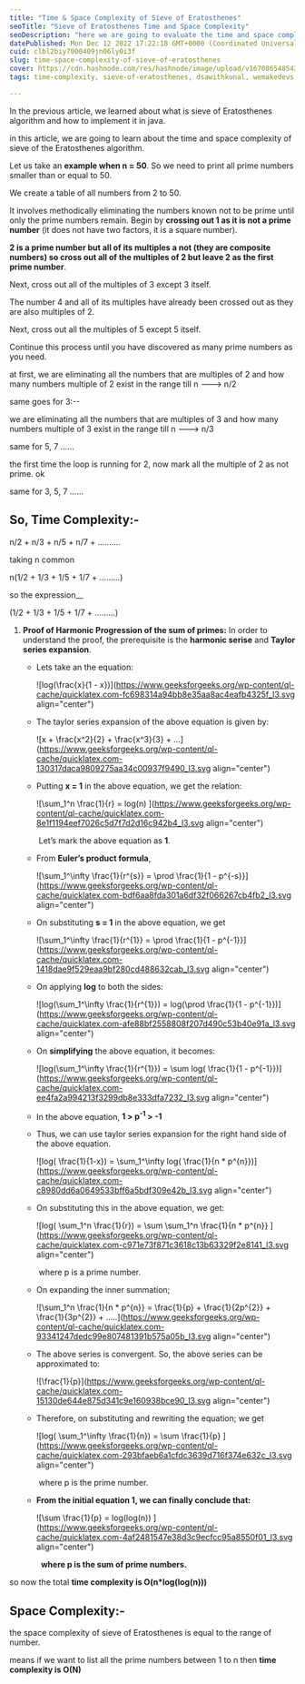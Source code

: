 ```yaml
---
title: "Time & Space Complexity of Sieve of Eratosthenes"
seoTitle: "Sieve of Eratosthenes Time and Space Complexity"
seoDescription: "here we are going to evaluate the time and space complexity of SoE. In the simplest and in-depth understanding"
datePublished: Mon Dec 12 2022 17:22:18 GMT+0000 (Coordinated Universal Time)
cuid: clbl2biy7000409jn06ly0i3f
slug: time-space-complexity-of-sieve-of-eratosthenes
cover: https://cdn.hashnode.com/res/hashnode/image/upload/v1670865485433/iAmE_WVLk.png
tags: time-complexity, sieve-of-eratosthenes, dsawithkunal, wemakedevs, eddiehub

---
```


In the previous article, we learned about what is sieve of Eratosthenes algorithm and how to implement it in java.

in this article, we are going to learn about the time and space complexity of sieve of the Eratosthenes algorithm.

Let us take an **example when n = 50**. So we need to print all prime numbers smaller than or equal to 50.

We create a table of all numbers from 2 to 50.

It involves methodically eliminating the numbers known not to be prime until only the prime numbers remain. Begin by **crossing out 1 as it is not a prime number** (it does not have two factors, it is a square number).

**2 is a prime number but all of its multiples a not (they are composite numbers) so cross out all of the multiples of 2 but leave 2 as the first prime number**.

Next, cross out all of the multiples of 3 except 3 itself.

The number 4 and all of its multiples have already been crossed out as they are also multiples of 2.

Next, cross out all the multiples of 5 except 5 itself.

Continue this process until you have discovered as many prime numbers as you need.

at first, we are eliminating all the numbers that are multiples of 2 and how many numbers multiple of 2 exist in the range till n ---&gt; n/2

same goes for 3:--

we are eliminating all the numbers that are multiples of 3 and how many numbers multiple of 3 exist in the range till n ---&gt; n/3

same for 5, 7 ......

the first time the loop is running for 2, now mark all the multiple of 2 as not prime. ok

same for 3, 5, 7 ......

## So, Time Complexity:-

n/2 + n/3 + n/5 + n/7 + ..........

taking n common

n(1/2 + 1/3 + 1/5 + 1/7 + .........)

so the expression\_\_

(1/2 + 1/3 + 1/5 + 1/7 + .........)

1.  **Proof of Harmonic Progression of the sum of primes:** In order to understand the proof, the prerequisite is the **harmonic serise** and **Taylor series expansion**.
    
    *   Lets take an the equation: 
        
        ![log(\frac{x}{1 - x})](https://www.geeksforgeeks.org/wp-content/ql-cache/quicklatex.com-fc698314a94bb8e35aa8ac4eafb4325f_l3.svg align="center")
        
    *   The taylor series expansion of the above equation is given by: 
        
        ![x + \frac{x^2}{2} + \frac{x^3}{3} + ...](https://www.geeksforgeeks.org/wp-content/ql-cache/quicklatex.com-130317daca9809275aa34c00937f9490_l3.svg align="center")
        
    *   Putting **x = 1** in the above equation, we get the relation: 
        
        ![\sum_1^n \frac{1}{r} = log(n) ](https://www.geeksforgeeks.org/wp-content/ql-cache/quicklatex.com-8e1f1194eef7026c5d7f7d2d16c942b4_l3.svg align="center")
        
         Let’s mark the above equation as **1**.
        
    *   From **Euler’s product formula**, 
        
        ![\sum_1^\infty \frac{1}{r^{s}} = \prod \frac{1}{1 - p^{-s}}](https://www.geeksforgeeks.org/wp-content/ql-cache/quicklatex.com-bdf6aa8fda301a6df32f066267cb4fb2_l3.svg align="center")
        
    *   On substituting **s = 1** in the above equation, we get 
        
        ![\sum_1^\infty \frac{1}{r^{1}} = \prod \frac{1}{1 - p^{-1}}](https://www.geeksforgeeks.org/wp-content/ql-cache/quicklatex.com-1418dae9f529eaa9bf280cd488632cab_l3.svg align="center")
        
    *   On applying **log** to both the sides: 
        
        ![log(\sum_1^\infty \frac{1}{r^{1}}) = log(\prod \frac{1}{1 - p^{-1}})](https://www.geeksforgeeks.org/wp-content/ql-cache/quicklatex.com-afe88bf2558808f207d490c53b40e91a_l3.svg align="center")
        
    *   On **simplifying** the above equation, it becomes: 
        
        ![log(\sum_1^\infty \frac{1}{r^{1}}) = \sum log( \frac{1}{1 - p^{-1}})](https://www.geeksforgeeks.org/wp-content/ql-cache/quicklatex.com-ee4fa2a994213f3299db8e333dfa7232_l3.svg align="center")
        
    *   In the above equation, **1 &gt; p<sup>-1</sup> &gt; -1**
        
    *   Thus, we can use taylor series expansion for the right hand side of the above equation. 
        
        ![log( \frac{1}{1-x}) = \sum_1^\infty log( \frac{1}{n * p^{n}})](https://www.geeksforgeeks.org/wp-content/ql-cache/quicklatex.com-c8980dd6a0649533bff6a5bdf309e42b_l3.svg align="center")
        
    *   On substituting this in the above equation, we get: 
        
        ![log( \sum_1^n \frac{1}{r}) = \sum \sum_1^n  \frac{1}{n * p^{n}} ](https://www.geeksforgeeks.org/wp-content/ql-cache/quicklatex.com-c971e73f871c3618c13b63329f2e8141_l3.svg align="center")
        
         where p is a prime number.
        
    *   On expanding the inner summation; 
        
        ![\sum_1^n \frac{1}{n * p^{n}} =  \frac{1}{p} + \frac{1}{2p^{2}} + \frac{1}{3p^{2}} + .....](https://www.geeksforgeeks.org/wp-content/ql-cache/quicklatex.com-93341247dedc99e807481391b575a05b_l3.svg align="center")
        
    *   The above series is convergent. So, the above series can be approximated to: 
        
        ![\frac{1}{p}](https://www.geeksforgeeks.org/wp-content/ql-cache/quicklatex.com-15130de644e875d341c9e160938bce90_l3.svg align="center")
        
    *   Therefore, on substituting and rewriting the equation; we get 
        
        ![log( \sum_1^\infty \frac{1}{n}) = \sum \frac{1}{p} ](https://www.geeksforgeeks.org/wp-content/ql-cache/quicklatex.com-293bfaeb6a1cfdc3639d716f374e632c_l3.svg align="center")
        
         where p is the prime number.
        
    *   **From the initial equation 1, we can finally conclude that:** 
        
        ![\sum \frac{1}{p} = log(log(n)) ](https://www.geeksforgeeks.org/wp-content/ql-cache/quicklatex.com-4af2481547e38d3c9ecfcc95a8550f01_l3.svg align="center")
        
          **where p is the sum of prime numbers.** 
        

so now the total **time complexity is O(n\*log(log(n)))**

## Space Complexity:-

the space complexity of sieve of Eratosthenes is equal to the range of number.

means if we want to list all the prime numbers between 1 to n then **time complexity is O(N)**